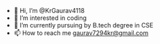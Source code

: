 - 👋 Hi, I’m @KrGaurav4118
- 👀 I’m interested in coding
- 🌱 I’m currently pursuing by B.tech degree in CSE
- 📫 How to reach me gaurav7294kr@gmail.com

<!---
KrGaurav4118/KrGaurav4118 is a ✨ special ✨ repository because its `README.md` (this file) appears on your GitHub profile.
You can click the Preview link to take a look at your changes.
--->
